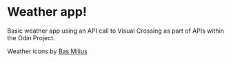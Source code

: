 # Weather app!

Basic weather app using an API call to Visual Crossing as part of APIs within the Odin Project.

Weather icons by [Bas Milius](https://bas.dev/)